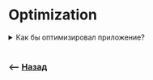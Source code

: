 # Optimization

<details>
<summary> Как бы оптимизировал приложение? </summary>

![illustration](https://raw.githubusercontent.com/webster6667/documentation/master/documentation-data/illustrations/dd-up.svg)

1. Сжатие медиа(img/code)
2. Сжатие входящего медиа на беке  
3. Отдавать статику с nginx
4. Отдавать статику с разных доменов(с одного домена происходит не более 30 паралельных запросов) или юзать https2 
5. Использование cdn  
6. Использовать кеш(useQuery/rtkQuery)
7. Помнить про abortController
8. Не использовать бездумно spreed
9. Использовать lazyLoading как для картинок так и для страничек  
10. Использовать PWA  
11. mobileFirst
12. Ставить линтер (не используемые переменные и тд)
13. Правильно меморизировать данные (юзать только там, где пересоздания дороже операции меморизации )
14. Следить за лишними ререндерами(redux, formik)  
15. Переодически делать снимки потребляемой памяти, и искать места протечек 
16. Виртуализация скролла  


![illustration](https://raw.githubusercontent.com/webster6667/documentation/master/documentation-data/illustrations/dd-down.svg)

</details>





<br>

### ⟵ **<a href="../../readme.md">Назад</a>**